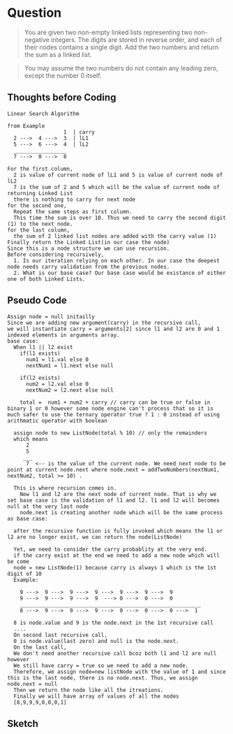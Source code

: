 # Question

> You are given two non-empty linked lists representing two non-negative integers. The digits are stored in reverse order, and each of their nodes contains a single digit. Add the two numbers and return the sum as a linked list.

> You may assume the two numbers do not contain any leading zero, except the number 0 itself.

## Thoughts before Coding

    Linear Search Algorithm

    from Example
                      1  | carry
      2 --->  4 --->  3  | lL1
      5 --->  6 --->  4  | lL2
      _________________
      7 --->  0 --->  8

    For the first column,
      2 is value of current node of lL1 and 5 is value of current node of lL2
      7 is the sum of 2 and 5 which will be the value of current node of returning Linked List
      there is nothing to carry for next node
    for the second one,
      Repeat the same steps as first column.
      This time the sum is over 10. Thus we need to carry the second digit (1) to the next node.
    for the last column,
      the sum of 2 linked list nodes are added with the carry value (1)
    Finally return the Linked List(in our case the node)
    Since this is a node structure we can use recursion.
    Before considering recursively,
      1. Is our iteration relying on each other. In our case the deepest node needs carry validation from the previous nodes.
      2. What is our base case? Our base case would be existance of either one of both Linked Lists.

## Pseudo Code

    Assign node = null initailly
    Since we are adding new argument(carry) in the recursive call,
    we will instantiate carry = arguments[2] since l1 and l2 are 0 and 1 indexed elements in arguments array.
    base case:
      When l1 || l2 exist
        if(l1 exists)
          num1 = l1.val else 0
          nextNum1 = l1.next else null

        if(l2 exists)
          num2 = l2.val else 0
          nextNum2 = l2.next else null

        total =  num1 + num2 + carry // carry can be true or false in binary 1 or 0 however some node engine can't process that so it is much safer to use the ternary operator true ? 1 : 0 instead of using arithmatic operator with boolean

      assign node to new ListNode(total % 10) // only the remainders
      which means
          2
          5
         ___
          7  <-- is the value of the current node. We need next node to be point at current node.next where node.next = addTwoNumbers(nextNum1, nextNum2, total >= 10) .

      This is where recursion comes in.
        New l1 and l2 are the next node of current node. That is why we set base case is the validation of l1 and l2. l1 and l2 will becomes null at the very last node
        node.next is creating another node which will be the same process as base case:

      after the recursive function is fully invoked which means the l1 or l2 are no longer exist, we can return the node(ListNode)

      Yet, we need to consider the carry probablity at the very end.
      if the carry exist at the end we need to add a new node which will be come
      node = new ListNode(1) because carry is always 1 which is the 1st digit of 10
      Example:

        9 --->  9 --->  9 --->  9 --->  9 --->  9 --->  9
        9 --->  9 --->  9 --->  9  ---> 0 --->  0 --->  0
        __________________________________________________________
        8 --->  9 --->  9 --->  9 --->  0 --->  0 --->  0 --->  1

      8 is node.value and 9 is the node.next in the 1st recursive call
      ....
      On second last recursive call,
      0 is node.value(last zero) and null is the node.next.
      On the last call,
      We don't need another recursive call bcoz both l1 and l2 are null however
      We still have carry = true so we need to add a new node.
      Therefore, we assign node=new listNode with the value of 1 and since this is the last node, there is no node.next. Thus, we assign node.next = null
      Then we return the node like all the itreations.
      Finally we will have array of values of all the nodes
      [8,9,9,9,0,0,0,1]

## Sketch
